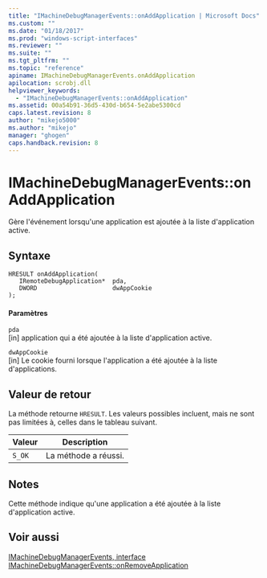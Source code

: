 ```yaml
---
title: "IMachineDebugManagerEvents::onAddApplication | Microsoft Docs"
ms.custom: ""
ms.date: "01/18/2017"
ms.prod: "windows-script-interfaces"
ms.reviewer: ""
ms.suite: ""
ms.tgt_pltfrm: ""
ms.topic: "reference"
apiname: IMachineDebugManagerEvents.onAddApplication
apilocation: scrobj.dll
helpviewer_keywords: 
  - "IMachineDebugManagerEvents::onAddApplication"
ms.assetid: 00a54b91-36d5-430d-b654-5e2abe5300cd
caps.latest.revision: 8
author: "mikejo5000"
ms.author: "mikejo"
manager: "ghogen"
caps.handback.revision: 8
---
```

# IMachineDebugManagerEvents::onAddApplication
Gère l'événement lorsqu'une application est ajoutée à la liste d'application active.  
  
## Syntaxe  
  
```  
HRESULT onAddApplication(  
   IRemoteDebugApplication*  pda,  
   DWORD                     dwAppCookie  
);  
```  
  
#### Paramètres  
 `pda`  
 \[in\]  application qui a été ajoutée à la liste d'application active.  
  
 `dwAppCookie`  
 \[in\]  Le cookie fourni lorsque l'application a été ajoutée à la liste d'applications.  
  
## Valeur de retour  
 La méthode retourne `HRESULT`.  Les valeurs possibles incluent, mais ne sont pas limitées à, celles dans le tableau suivant.  
  
|Valeur|Description|  
|------------|-----------------|  
|`S_OK`|La méthode a réussi.|  
  
## Notes  
 Cette méthode indique qu'une application a été ajoutée à la liste d'application active.  
  
## Voir aussi  
 [IMachineDebugManagerEvents, interface](../../winscript/reference/imachinedebugmanagerevents-interface.md)   
 [IMachineDebugManagerEvents::onRemoveApplication](../../winscript/reference/imachinedebugmanagerevents-onremoveapplication.md)